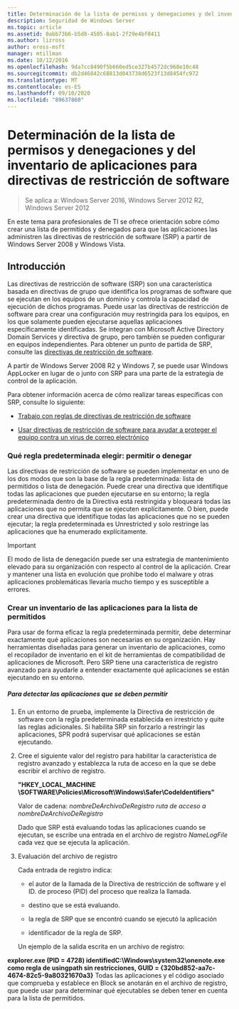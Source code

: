 ```yaml
---
title: Determinación de la lista de permisos y denegaciones y del inventario de aplicaciones para directivas de restricción de software
description: Seguridad de Windows Server
ms.topic: article
ms.assetid: 0abb73b6-b5d8-4505-8ab1-2f29e4bf0411
ms.author: lizross
author: eross-msft
manager: mtillman
ms.date: 10/12/2016
ms.openlocfilehash: 9da7cc8490f5b660ed5ce327b4572dc968e10c48
ms.sourcegitcommit: db2d46842c68813d043738d6523f13d8454fc972
ms.translationtype: MT
ms.contentlocale: es-ES
ms.lasthandoff: 09/10/2020
ms.locfileid: "89637860"
---
```

# <a name="determine-allow-deny-list-and-application-inventory-for-software-restriction-policies"></a>Determinación de la lista de permisos y denegaciones y del inventario de aplicaciones para directivas de restricción de software

>Se aplica a: Windows Server 2016, Windows Server 2012 R2, Windows Server 2012

En este tema para profesionales de TI se ofrece orientación sobre cómo crear una lista de permitidos y denegados para que las aplicaciones las administren las directivas de restricción de software (SRP) a partir de Windows Server 2008 y Windows Vista.

## <a name="introduction"></a>Introducción
Las directivas de restricción de software (SRP) son una característica basada en directivas de grupo que identifica los programas de software que se ejecutan en los equipos de un dominio y controla la capacidad de ejecución de dichos programas. Puede usar las directivas de restricción de software para crear una configuración muy restringida para los equipos, en los que solamente pueden ejecutarse aquellas aplicaciones específicamente identificadas. Se integran con Microsoft Active Directory Domain Services y directiva de grupo, pero también se pueden configurar en equipos independientes. Para obtener un punto de partida de SRP, consulte las [directivas de restricción de software](software-restriction-policies.md).

A partir de Windows Server 2008 R2 y Windows 7, se puede usar Windows AppLocker en lugar de o junto con SRP para una parte de la estrategia de control de la aplicación.

Para obtener información acerca de cómo realizar tareas específicas con SRP, consulte lo siguiente:

-   [Trabajo con reglas de directivas de restricción de software](work-with-software-restriction-policies-rules.md)

-   [Usar directivas de restricción de software para ayudar a proteger el equipo contra un virus de correo electrónico](use-software-restriction-policies-to-help-protect-your-computer-against-an-email-virus.md)

### <a name="what-default-rule-to-choose-allow-or-deny"></a>Qué regla predeterminada elegir: permitir o denegar
Las directivas de restricción de software se pueden implementar en uno de los dos modos que son la base de la regla predeterminada: lista de permitidos o lista de denegación. Puede crear una directiva que identifique todas las aplicaciones que pueden ejecutarse en su entorno; la regla predeterminada dentro de la Directiva está restringida y bloqueará todas las aplicaciones que no permita que se ejecuten explícitamente. O bien, puede crear una directiva que identifique todas las aplicaciones que no se pueden ejecutar; la regla predeterminada es Unrestricted y solo restringe las aplicaciones que ha enumerado explícitamente.

> [!IMPORTANT]
> El modo de lista de denegación puede ser una estrategia de mantenimiento elevado para su organización con respecto al control de la aplicación. Crear y mantener una lista en evolución que prohibe todo el malware y otras aplicaciones problemáticas llevaría mucho tiempo y es susceptible a errores.

### <a name="create-an-inventory-of-your-applications-for-the-allow-list"></a>Crear un inventario de las aplicaciones para la lista de permitidos
Para usar de forma eficaz la regla predeterminada permitir, debe determinar exactamente qué aplicaciones son necesarias en su organización. Hay herramientas diseñadas para generar un inventario de aplicaciones, como el recopilador de inventario en el kit de herramientas de compatibilidad de aplicaciones de Microsoft. Pero SRP tiene una característica de registro avanzado para ayudarle a entender exactamente qué aplicaciones se están ejecutando en su entorno.

##### <a name="to-discover-which-applications-to-allow"></a>Para detectar las aplicaciones que se deben permitir

1.  En un entorno de prueba, implemente la Directiva de restricción de software con la regla predeterminada establecida en irrestricto y quite las reglas adicionales. Si habilita SRP sin forzarlo a restringir las aplicaciones, SPR podrá supervisar qué aplicaciones se están ejecutando.

2.  Cree el siguiente valor del registro para habilitar la característica de registro avanzado y establezca la ruta de acceso en la que se debe escribir el archivo de registro.

    **"HKEY_LOCAL_MACHINE \SOFTWARE\Policies\Microsoft\Windows\Safer\CodeIdentifiers"**

    Valor de cadena: *nombreDeArchivoDeRegistro ruta de acceso a nombreDeArchivoDeRegistro*

    Dado que SRP está evaluando todas las aplicaciones cuando se ejecutan, se escribe una entrada en el archivo de registro *NameLogFile* cada vez que se ejecuta la aplicación.

3.  Evaluación del archivo de registro

    Cada entrada de registro indica:

    -   el autor de la llamada de la Directiva de restricción de software y el ID. de proceso (PID) del proceso que realiza la llamada.

    -   destino que se está evaluando.

    -   la regla de SRP que se encontró cuando se ejecutó la aplicación

    -   identificador de la regla de SRP.

    Un ejemplo de la salida escrita en un archivo de registro:

**explorer.exe (PID = 4728) identifiedC:\Windows\system32\onenote.exe como regla de usingpath sin restricciones, GUID = {320bd852-aa7c-4674-82c5-9a80321670a3}**    Todas las aplicaciones y el código asociado que comprueba y establece en Block se anotarán en el archivo de registro, que puede usar para determinar qué ejecutables se deben tener en cuenta para la lista de permitidos.

